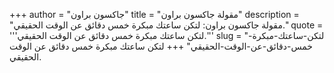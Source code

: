 +++
author = "جاكسون براون"
title = "مقولة جاكسون براون"
description = "مقولة جاكسون براون: لتكن ساعتك مبكرة خمس دقائق عن الوقت الحقيقي."
quote = '''لتكن ساعتك مبكرة خمس دقائق عن الوقت الحقيقي.'''
slug = "لتكن-ساعتك-مبكرة-خمس-دقائق-عن-الوقت-الحقيقي"
+++
لتكن ساعتك مبكرة خمس دقائق عن الوقت الحقيقي.
